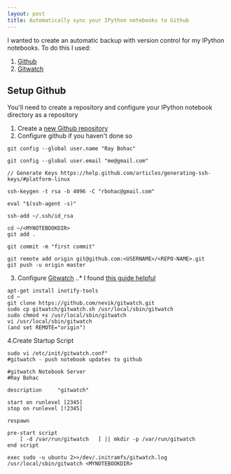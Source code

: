```yaml
---
layout: post
title: Automatically sync your IPython notebooks to Github
---
```

I wanted to create an automatic backup with version control for my IPython notebooks. To do this I used:

1. [Github](https://github.com/)
2. [Gitwatch](https://github.com/nevik/gitwatch)

## Setup Github
You'll need to create a repository and configure your IPython notebook directory as a repository

1. Create a [new Github repository](https://help.github.com/articles/create-a-repo/)
2. Configure github if you haven't done so
```shell
git config --global user.name "Ray Bohac"

git config --global user.email "me@gmail.com"

// Generate Keys https://help.github.com/articles/generating-ssh-keys/#platform-linux

ssh-keygen -t rsa -b 4096 -C "rbohac@gmail.com"

eval "$(ssh-agent -s)"

ssh-add ~/.ssh/id_rsa

cd ~/<MYNOTEBOOKDIR>
git add .

git commit -m "first commit"

git remote add origin git@github.com:<USERNAME>/<REPO-NAME>.git
git push -u origin master
```
3. Configure [Gitwatch](https://github.com/nevik/gitwatch)
..* I found [this guide helpful](https://github.com/nevik/gitwatch/wiki/gitwatch-as-a-service-on-Debian-with-supervisord)

```
apt-get install inotify-tools
cd ~
git clone https://github.com/nevik/gitwatch.git
sudo cp gitwatch/gitwatch.sh /usr/local/sbin/gitwatch
sudo chmod +x /usr/local/sbin/gitwatch
vi /usr/local/sbin/gitwatch 
(and set REMOTE="origin")
```
4.Create Startup Script
```
sudo vi /etc/init/gitwatch.conf"
#gitwatch - push notebook updates to github

#gitwatch Notebook Server
#Ray Bohac

description     "gitwatch"

start on runlevel [2345]
stop on runlevel [!2345]

respawn

pre-start script
    [ -d /var/run/gitwatch   ] || mkdir -p /var/run/gitwatch
end script

exec sudo -u ubuntu 2>>/dev/.initramfs/gitwatch.log /usr/local/sbin/gitwatch <MYNOTEBOOKDIR>
```
